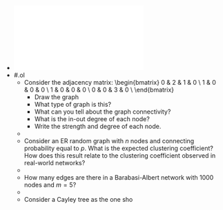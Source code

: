 - ![Testo](../assets/cna_exam_simulation_may_2022.pdf)
- #.ol
	- Consider the adjacency matrix:
	  \begin{bmatrix}
	  0 & 2 & 1 & 0 \\
	  1 & 0 & 0 & 0 \\
	  1 & 0 & 0 & 0 \\
	  0 & 0 & 3 & 0 \\
	  \end{bmatrix}
		- Draw the graph
		- What type of graph is this?
		- What can you tell about the graph connectivity?
		- What is the in-out degree of each node?
		- Write the strength and degree of each node.
	-
	- Consider an ER random graph with $n$ nodes and connecting probability equal to $p$. What is the expected clustering coefficient? How does this result relate to the clustering coefficient observed in real-world networks?
	-
	- How many edges are there in a Barabasi-Albert network with 1000 nodes and $m = 5$?
	-
	- Consider a Cayley tree as the one sho